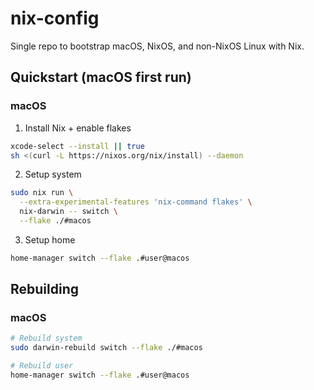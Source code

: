 # nix-config

Single repo to bootstrap macOS, NixOS, and non-NixOS Linux with Nix.  


## Quickstart (macOS first run)

### macOS

1. Install Nix + enable flakes

```bash
xcode-select --install || true
sh <(curl -L https://nixos.org/nix/install) --daemon
```

2. Setup system 

```bash
sudo nix run \
  --extra-experimental-features 'nix-command flakes' \
  nix-darwin -- switch \
  --flake ./#macos
```

3. Setup home

```bash
home-manager switch --flake .#user@macos
```

## Rebuilding

### macOS

```bash
# Rebuild system
sudo darwin-rebuild switch --flake ./#macos

# Rebuild user
home-manager switch --flake .#user@macos
```
